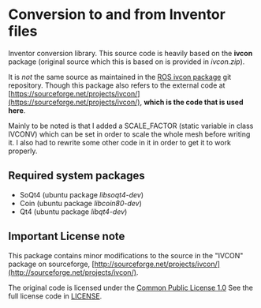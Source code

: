 # Conversion to and from Inventor files

Inventor conversion library.
This source code is heavily based on the **ivcon** package (original source which this is based on is provided in *ivcon.zip*).

It is *not* the same source as maintained in the [ROS ivcon package](http://wiki.ros.org/ivcon) git repository. Though this package
also refers to the external code at [https://sourceforge.net/projects/ivcon/](https://sourceforge.net/projects/ivcon/), **which is the code that is used here**. 

Mainly to be noted is that I added a SCALE\_FACTOR (static variable in class IVCONV) which can be set in order to scale the whole mesh before writing it.
I also had to rewrite some other code in it in order to get it to work properly.

## Required system packages

- SoQt4 (ubuntu package *libsoqt4-dev*)
- Coin (ubuntu package *libcoin80-dev*)
- Qt4 (ubuntu package *libqt4-dev*)

## Important License note
 
This package contains minor modifications to the source in the "IVCON" 
package on sourceforge, [http://sourceforge.net/projects/ivcon/](http://sourceforge.net/projects/ivcon/).

The original code is licensed under the [Common Public License 1.0](http://sourceforge.net/directory/license:ibmcpl/)
See the full license code in [LICENSE](LICENSE).
